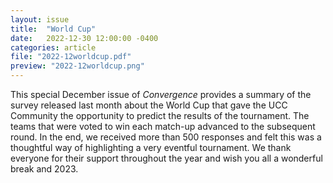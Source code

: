 ```yaml
---
layout: issue
title:  "World Cup"
date:   2022-12-30 12:00:00 -0400
categories: article
file: "2022-12worldcup.pdf"
preview: "2022-12worldcup.png"
---
```


This special December issue of *Convergence* provides a summary of the survey released last month about the World Cup that gave the UCC Community the opportunity to predict the results of the tournament. The teams that were voted to win each match-up advanced to the subsequent round. In the end, we received more than 500 responses and felt this was a thoughtful way of highlighting a very eventful tournament. We thank everyone for their support throughout the year and wish you all a wonderful break and 2023.



